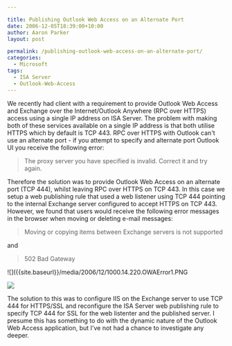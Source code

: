 ```yaml
---

title: Publishing Outlook Web Access on an Alternate Port
date: 2006-12-05T18:39:00+10:00
author: Aaron Parker
layout: post

permalink: /publishing-outlook-web-access-on-an-alternate-port/
categories:
  - Microsoft
tags:
  - ISA Server
  - Outlook-Web-Access
---
```

We recently had client with a requirement to provide Outlook Web Access and Exchange over the Internet/Outlook Anywhere (RPC over HTTPS) access using a single IP address on ISA Server. The problem with making both of these services available on a single IP address is that both utilise HTTPS which by default is TCP 443. RPC over HTTPS with Outlook can't use an alternate port - if you attempt to specify and alternate port Outlook UI you receive the following error:

> The proxy server you have specified is invalid. Correct it and try again.

Therefore the solution was to provide Outlook Web Access on an alternate port (TCP 444), whilst leaving RPC over HTTPS on TCP 443. In this case we setup a web publishing rule that used a web listener using TCP 444 pointing to the internal Exchange server configured to accept HTTPS on TCP 443. However, we found that users would receive the following error messages in the browser when moving or deleting e-mail messages:

> Moving or copying items between Exchange servers is not supported

and

> 502 Bad Gateway

![]({{site.baseurl}}/media/2006/12/1000.14.220.OWAError1.PNG

![]({{site.baseurl}}/media/2006/12/1000.14.221.OWAError2.PNG)

The solution to this was to configure IIS on the Exchange server to use TCP 444 for HTTPS/SSL and reconfigure the ISA Server web publishing rule to specify TCP 444 for SSL for the web listenter and the published server. I presume this has something to do with the dynamic nature of the Outlook Web Access application, but I've not had a chance to investigate any deeper.
